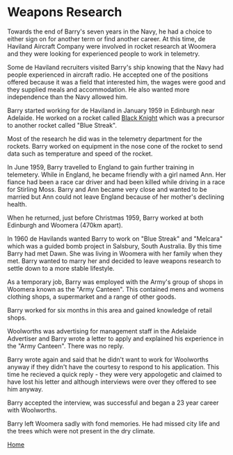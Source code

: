 # Weapons Research

Towards the end of Barry's seven years in the Navy, he had a choice to either sign on for another term or find another career. At this time, de Haviland Aircraft Company were involved in rocket research at Woomera and they were looking for experienced people to work in telemetry.

Some de Haviland recruiters visited Barry's ship knowing that the Navy had people experienced in aircraft radio. He accepted one of the positions offered because it was a field that interested him, the wages were good and they supplied meals and accommodation. He also wanted more independence than the Navy allowed him.

Barry started working for de Haviland in January 1959 in Edinburgh near Adelaide. He worked on a rocket called [Black Knight](https://en.wikipedia.org/wiki/Black_Knight_(rocket)) which was a precursor to another rocket called "Blue Streak".

Most of the research he did was in the telemetry department for the rockets. Barry worked on equipment in the nose cone of the rocket to send data such as temperature and speed of the rocket.

In June 1959, Barry travelled to England to gain further training in telemetery. While in England, he became friendly with a girl named Ann. Her fiance had been a race car driver and had been killed while driving in a race for Stirling Moss. Barry and Ann became very close and wanted to be married but Ann could not leave England because of her mother's declining health.

When he returned, just before Christmas 1959, Barry worked at both Edinburgh and Woomera (470km apart).

In 1960 de Havilands wanted Barry to work on "Blue Streak" and "Melcara" which was a guided bomb project in Salsbury, South Australia. By this time Barry had met Dawn.  She was living in Woomera with her family when they met. Barry wanted to marry her and decided to leave weapons research to settle down to a more stable lifestyle.

As a temporary job, Barry was employed with the Army's group of shops in Woomera known as the "Army Canteen". This contained mens and womens clothing shops, a supermarket and a range of other goods.

Barry worked for six months in this area and gained knowledge of retail shops.

Woolworths was advertising for management staff in the Adelaide Advertiser and Barry wrote a letter to apply and explained his experience in the "Army Canteen". There was no reply.

Barry wrote again and said that he didn't want to work for Woolworths anyway if they didn't have the courtesy to respond to his application. This time he recieved a quick reply - they were very appologetic and claimed to have lost his letter and although interviews were over they offered to see him anyway.

Barry accepted the interview, was successful and began a 23 year career with Woolworths.

Barry left Woomera sadly with fond memories. He had missed city life and the trees which were not present in the dry climate.

[Home](../index.html)
